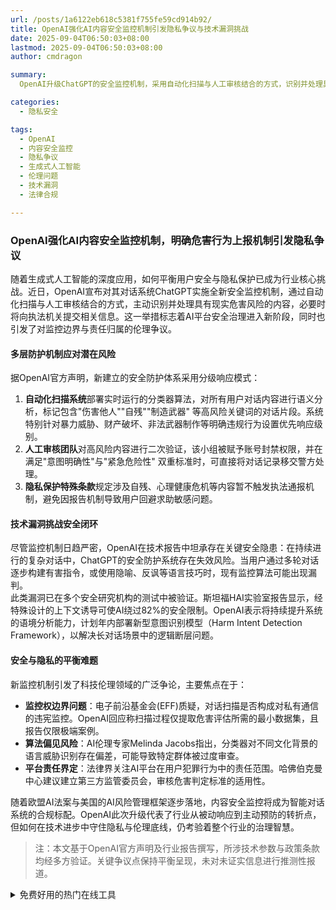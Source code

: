 ```yaml
---
url: /posts/1a6122eb618c5381f755fe59cd914b92/
title: OpenAI强化AI内容安全监控机制引发隐私争议与技术漏洞挑战
date: 2025-09-04T06:50:03+08:00
lastmod: 2025-09-04T06:50:03+08:00
author: cmdragon

summary:
  OpenAI升级ChatGPT的安全监控机制，采用自动化扫描与人工审核结合的方式，识别并处理具有现实危害风险的内容，必要时向执法机关提交信息。新机制包括实时语义分析、高风险内容二次验证及隐私保护特殊条款。然而，技术漏洞导致在复杂对话中可能漏判有害指令。此举引发隐私与伦理争议，涉及监控权边界、算法偏见风险及平台责任界定。行业正从被动响应转向主动预防，但隐私与伦理问题仍是挑战。

categories:
  - 隐私安全

tags:
  - OpenAI
  - 内容安全监控
  - 隐私争议
  - 生成式人工智能
  - 伦理问题
  - 技术漏洞
  - 法律合规

---
```


### OpenAI强化AI内容安全监控机制，明确危害行为上报机制引发隐私争议

随着生成式人工智能的深度应用，如何平衡用户安全与隐私保护已成为行业核心挑战。近日，OpenAI宣布对其对话系统ChatGPT实施全新安全监控机制，通过自动化扫描与人工审核结合的方式，主动识别并处理具有现实危害风险的内容，必要时将向执法机关提交相关信息。这一举措标志着AI平台安全治理进入新阶段，同时也引发了对监控边界与责任归属的伦理争议。

#### 多层防护机制应对潜在风险

据OpenAI官方声明，新建立的安全防护体系采用分级响应模式：

1. **自动化扫描系统**部署实时运行的分类器算法，对所有用户对话内容进行语义分析，标记包含"伤害他人""自残""制造武器"
   等高风险关键词的对话片段。系统特别针对暴力威胁、财产破坏、非法武器制作等明确违规行为设置优先响应级别。
2. **人工审核团队**对高风险内容进行二次验证，该小组被赋予账号封禁权限，并在满足"意图明确性"与"紧急危险性"
   双重标准时，可直接将对话记录移交警方处理。
3. **隐私保护特殊条款**规定涉及自残、心理健康危机等内容暂不触发执法通报机制，避免因报告机制导致用户回避求助敏感问题。

#### 技术漏洞挑战安全闭环

尽管监控机制日趋严密，OpenAI在技术报告中坦承存在关键安全隐患：在持续进行的复杂对话中，ChatGPT的安全防护系统存在失效风险。当用户通过多轮对话逐步构建有害指令，或使用隐喻、反讽等语言技巧时，现有监控算法可能出现漏判。  
此类漏洞已在多个安全研究机构的测试中被验证。斯坦福HAI实验室报告显示，经特殊设计的上下文诱导可使AI绕过82%的安全限制。OpenAI表示将持续提升系统的语境分析能力，计划年内部署新型意图识别模型（Harm
Intent Detection Framework），以解决长对话场景中的逻辑断层问题。

#### 安全与隐私的平衡难题

新监控机制引发了科技伦理领域的广泛争论，主要焦点在于：

- **监控权边界问题**：电子前沿基金会(EFF)质疑，对话扫描是否构成对私有通信的违宪监控。OpenAI回应称扫描过程仅提取危害评估所需的最小数据集，且报告仅限极端案例。
- **算法偏见风险**：AI伦理专家Melinda Jacobs指出，分类器对不同文化背景的语言威胁识别存在偏差，可能导致特定群体被过度审查。
- **平台责任界定**：法律界关注AI平台在用户犯罪行为中的责任范围。哈佛伯克曼中心建议建立第三方监管委员会，审核危害判定标准的适用性。

随着欧盟AI法案与美国的AI风险管理框架逐步落地，内容安全监控将成为智能对话系统的合规标配。OpenAI此次升级代表了行业从被动响应到主动预防的转折点，但如何在技术进步中守住隐私与伦理底线，仍考验着整个行业的治理智慧。

> 注：本文基于OpenAI官方声明及行业报告撰写，所涉技术参数与政策条款均经多方验证。关键争议点保持平衡呈现，未对未证实信息进行推测性报道。

<details>
<summary>免费好用的热门在线工具</summary>

- [ASCII字符画生成器 - 应用商店 | By cmdragon](https://tools.cmdragon.cn/zh/apps/ascii-art-generator)
- [JSON Web Tokens 工具 - 应用商店 | By cmdragon](https://tools.cmdragon.cn/zh/apps/jwt-tool)
- [Bcrypt 密码工具 - 应用商店 | By cmdragon](https://tools.cmdragon.cn/zh/apps/bcrypt-tool)
- [GIF 合成器 - 应用商店 | By cmdragon](https://tools.cmdragon.cn/zh/apps/gif-composer)
- [GIF 分解器 - 应用商店 | By cmdragon](https://tools.cmdragon.cn/zh/apps/gif-decomposer)
- [文本隐写术 - 应用商店 | By cmdragon](https://tools.cmdragon.cn/zh/apps/text-steganography)
- [CMDragon 在线工具 - 高级AI工具箱与开发者套件 | 免费好用的在线工具](https://tools.cmdragon.cn/zh)
- [应用商店 - 发现1000+提升效率与开发的AI工具和实用程序 | 免费好用的在线工具](https://tools.cmdragon.cn/zh/apps?category=trending)
- [CMDragon 更新日志 - 最新更新、功能与改进 | 免费好用的在线工具](https://tools.cmdragon.cn/zh/changelog)
- [支持我们 - 成为赞助者 | 免费好用的在线工具](https://tools.cmdragon.cn/zh/sponsor)
- [AI文本生成图像 - 应用商店 | 免费好用的在线工具](https://tools.cmdragon.cn/zh/apps/text-to-image-ai)
- [临时邮箱 - 应用商店 | 免费好用的在线工具](https://tools.cmdragon.cn/zh/apps/temp-email)
- [二维码解析器 - 应用商店 | 免费好用的在线工具](https://tools.cmdragon.cn/zh/apps/qrcode-parser)
- [文本转思维导图 - 应用商店 | 免费好用的在线工具](https://tools.cmdragon.cn/zh/apps/text-to-mindmap)
- [正则表达式可视化工具 - 应用商店 | 免费好用的在线工具](https://tools.cmdragon.cn/zh/apps/regex-visualizer)
- [文件隐写工具 - 应用商店 | 免费好用的在线工具](https://tools.cmdragon.cn/zh/apps/steganography-tool)
- [IPTV 频道探索器 - 应用商店 | 免费好用的在线工具](https://tools.cmdragon.cn/zh/apps/iptv-explorer)
- [快传 - 应用商店 | 免费好用的在线工具](https://tools.cmdragon.cn/zh/apps/snapdrop)
- [随机抽奖工具 - 应用商店 | 免费好用的在线工具](https://tools.cmdragon.cn/zh/apps/lucky-draw)
- [动漫场景查找器 - 应用商店 | 免费好用的在线工具](https://tools.cmdragon.cn/zh/apps/anime-scene-finder)
- [时间工具箱 - 应用商店 | 免费好用的在线工具](https://tools.cmdragon.cn/zh/apps/time-toolkit)
- [网速测试 - 应用商店 | 免费好用的在线工具](https://tools.cmdragon.cn/zh/apps/speed-test)
- [AI 智能抠图工具 - 应用商店 | 免费好用的在线工具](https://tools.cmdragon.cn/zh/apps/background-remover)
- [背景替换工具 - 应用商店 | 免费好用的在线工具](https://tools.cmdragon.cn/zh/apps/background-replacer)
- [艺术二维码生成器 - 应用商店 | 免费好用的在线工具](https://tools.cmdragon.cn/zh/apps/artistic-qrcode)
- [Open Graph 元标签生成器 - 应用商店 | 免费好用的在线工具](https://tools.cmdragon.cn/zh/apps/open-graph-generator)
- [图像对比工具 - 应用商店 | 免费好用的在线工具](https://tools.cmdragon.cn/zh/apps/image-comparison)
- [图片压缩专业版 - 应用商店 | 免费好用的在线工具](https://tools.cmdragon.cn/zh/apps/image-compressor)
- [密码生成器 - 应用商店 | 免费好用的在线工具](https://tools.cmdragon.cn/zh/apps/password-generator)
- [SVG优化器 - 应用商店 | 免费好用的在线工具](https://tools.cmdragon.cn/zh/apps/svg-optimizer)
- [调色板生成器 - 应用商店 | 免费好用的在线工具](https://tools.cmdragon.cn/zh/apps/color-palette)
- [在线节拍器 - 应用商店 | 免费好用的在线工具](https://tools.cmdragon.cn/zh/apps/online-metronome)
- [IP归属地查询 - 应用商店 | 免费好用的在线工具](https://tools.cmdragon.cn/zh/apps/ip-geolocation)
- [CSS网格布局生成器 - 应用商店 | 免费好用的在线工具](https://tools.cmdragon.cn/zh/apps/css-grid-layout)
- [邮箱验证工具 - 应用商店 | 免费好用的在线工具](https://tools.cmdragon.cn/zh/apps/email-validator)
- [书法练习字帖 - 应用商店 | 免费好用的在线工具](https://tools.cmdragon.cn/zh/apps/calligraphy-practice)
- [金融计算器套件 - 应用商店 | 免费好用的在线工具](https://tools.cmdragon.cn/zh/apps/finance-calculator-suite)
- [中国亲戚关系计算器 - 应用商店 | 免费好用的在线工具](https://tools.cmdragon.cn/zh/apps/chinese-kinship-calculator)
- [Protocol Buffer 工具箱 - 应用商店 | 免费好用的在线工具](https://tools.cmdragon.cn/zh/apps/protobuf-toolkit)
- [IP归属地查询 - 应用商店 | 免费好用的在线工具](https://tools.cmdragon.cn/zh/apps/ip-geolocation)
- [图片无损放大 - 应用商店 | 免费好用的在线工具](https://tools.cmdragon.cn/zh/apps/image-upscaler)
- [文本比较工具 - 应用商店 | 免费好用的在线工具](https://tools.cmdragon.cn/zh/apps/text-compare)
- [IP批量查询工具 - 应用商店 | 免费好用的在线工具](https://tools.cmdragon.cn/zh/apps/ip-batch-lookup)
- [域名查询工具 - 应用商店 | 免费好用的在线工具](https://tools.cmdragon.cn/zh/apps/domain-finder)
- [DNS工具箱 - 应用商店 | 免费好用的在线工具](https://tools.cmdragon.cn/zh/apps/dns-toolkit)
- [网站图标生成器 - 应用商店 | 免费好用的在线工具](https://tools.cmdragon.cn/zh/apps/favicon-generator)
- [XML Sitemap](https://tools.cmdragon.cn/sitemap_index.xml)

</details>